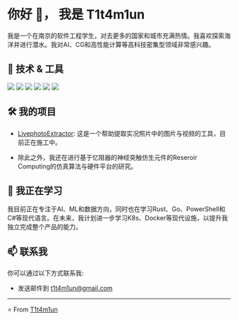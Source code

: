 # 你好 👋， 我是 T1t4m1un

我是一个在南京的软件工程学生，对去更多的国家和城市充满热情。我喜欢探索海洋并进行潜水。我对AI、CG和高性能计算等高科技密集型领域非常感兴趣。

## 🔧 技术 & 工具

![](https://img.shields.io/badge/Code-C++-informational?style=flat&logo=c%2B%2B&logoColor=white&color=2bbc8a)
![](https://img.shields.io/badge/Code-Python-informational?style=flat&logo=python&logoColor=white&color=2bbc8a)
![](https://img.shields.io/badge/Code-JavaScript-informational?style=flat&logo=javascript&logoColor=white&color=2bbc8a)
![](https://img.shields.io/badge/Code-TypeScript-informational?style=flat&logo=typescript&logoColor=white&color=2bbc8a)
![](https://img.shields.io/badge/Code-Vue3-informational?style=flat&logo=vue.js&logoColor=white&color=2bbc8a)
![](https://img.shields.io/badge/Tool-Arduino-informational?style=flat&logo=arduino&logoColor=white&color=2bbc8a)

## 🛠️ 我的项目

- [LivephotoExtractor](https://github.com/T1t4m1un/LivephotoExtractor): 这是一个帮助提取实况照片中的图片与视频的工具，目前正在施工中。

- 除此之外，我还在进行基于忆阻器的神经突触仿生元件的Reseroir Computing的仿真算法与硬件平台的研究。

## 🌱 我正在学习

我目前正在专注于AI、ML和数据方向，同时也在学习Rust、Go、PowerShell和C#等现代语言。在未来，我计划进一步学习K8s、Docker等现代设施，以提升我独立完成整个产品的能力。

## 📫 联系我

你可以通过以下方式联系我:

- 发送邮件到 t1t4m1un@gmail.com

---

⭐️ From [T1t4m1un](https://github.com/T1t4m1un)

<!--
**T1t4m1un/T1t4m1un** is a ✨ _special_ ✨ repository because its `README.md` (this file) appears on your GitHub profile.

Here are some ideas to get you started:

- 🔭 I’m currently working on ...
- 🌱 I’m currently learning ...
- 👯 I’m looking to collaborate on ...
- 🤔 I’m looking for help with ...
- 💬 Ask me about ...
- 📫 How to reach me: ...
- 😄 Pronouns: ...
- ⚡ Fun fact: ...
-->
